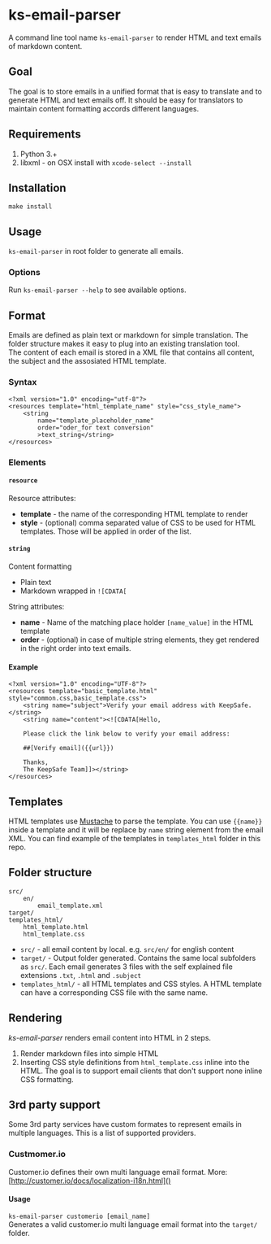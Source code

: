 # ks-email-parser

A command line tool name `ks-email-parser` to render HTML and text emails of markdown content.

## Goal
The goal is to store emails in a unified format that is easy to translate and to generate HTML and text emails off. It should be easy for translators to maintain content formatting accords different languages.  

## Requirements

1. Python 3.+
2. libxml - on OSX install with `xcode-select --install`

## Installation

`make install`

## Usage

`ks-email-parser` in root folder to generate all emails.


### Options

Run `ks-email-parser --help` to see available options.


## Format
Emails are defined as plain text or markdown for simple translation. The folder structure makes it easy to plug into an existing translation tool.  
The content of each email is stored in a XML file that contains all content, the subject and the assosiated HTML template.

### Syntax

```
<?xml version="1.0" encoding="utf-8"?>
<resources template="html_template_name" style="css_style_name">
    <string
        name="template_placeholder_name"
        order="oder_for text conversion"
        >text_string</string>
</resources>
```
### Elements

#### `resource`
Resource attributes:

- **template** - the name of the corresponding HTML template to render
- **style** - (optional) comma separated value of CSS to be used for HTML templates. Those will be applied in order of the list.

#### `string`
Content formatting

- Plain text
- Markdown wrapped in `![CDATA[`

String attributes:

- **name** - Name of the matching place holder `[name_value]` in the HTML template
- **order** - (optional) in case of multiple string elements, they get rendered in the right order into text emails.

#### Example

```
<?xml version="1.0" encoding="UTF-8"?>
<resources template="basic_template.html" style="common.css,basic_template.css">
    <string name="subject">Verify your email address with KeepSafe.</string>
    <string name="content"><![CDATA[Hello,

    Please click the link below to verify your email address:

    ##[Verify email]({{url}})

    Thanks,
    The KeepSafe Team]]></string>
</resources>
```

## Templates

HTML templates use [Mustache](http://mustache.github.io/) to parse the template. You can use `{{name}}` inside a template and it will be replace by `name` string element from the email XML. You can find example of the templates in `templates_html` folder in this repo.


## Folder structure

```
src/
    en/
        email_template.xml
target/
templates_html/
    html_template.html
    html_template.css
```

- `src/` - all email content by local. e.g. `src/en/` for english content
- `target/` - Output folder generated. Contains the same local subfolders as `src/`. Each email generates 3 files with the self explained file extensions `.txt`, `.html` and `.subject`
- `templates_html/` - all HTML templates and CSS styles. A HTML template can have a corresponding CSS file with the same name.

## Rendering
*ks-email-parser* renders email content into HTML in 2 steps.

1. Render markdown files into simple HTML 
2. Inserting CSS style definitions from `html_template.css` inline into the HTML. The goal is to support email clients that don't support none inline CSS formatting.



## 3rd party support
Some 3rd party services have custom formates to represent emails in multiple languages. This is a list of supported providers.

### Custmomer.io
Customer.io defines their own multi language email format. More: [http://customer.io/docs/localization-i18n.html]()

#### Usage
`ks-email-parser customerio [email_name]`  
Generates a valid customer.io multi language email format into the `target/` folder.
